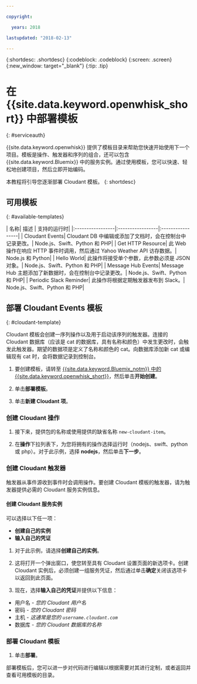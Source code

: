 ```yaml
---

copyright:

  years: 2018

lastupdated: "2018-02-13"

---
```


{:shortdesc: .shortdesc}
{:codeblock: .codeblock}
{:screen: .screen}
{:new_window: target="_blank"}
{:tip: .tip}

# 在 {{site.data.keyword.openwhisk_short}} 中部署模板
{: #serviceauth}

{{site.data.keyword.openwhisk}} 提供了模板目录来帮助您快速开始使用下一个项目。模板是操作、触发器和序列的组合，还可以包含 {{site.data.keyword.Bluemix}} 中的服务实例。通过使用模板，您可以快速、轻松地创建项目，然后立即开始编码。 

本教程将引导您逐渐部署 Cloudant 模板。
{: shortdesc}

## 可用模板
{: #available-templates}

| 名称| 描述
| 支持的运行时| 
|:-----------------|:-----------------|:-----------------|
| Cloudant Events| Cloudant DB 中编辑或添加了文档时，会在控制台中记录更改。| Node.js、Swift、Python 和 PHP|
| Get HTTP Resource| 此 Web 操作在响应 HTTP 事件时调用，然后通过 Yahoo Weather API 访存数据。| Node.js 和 Python|
| Hello World| 此操作将接受单个参数，此参数必须是 JSON 对象。| Node.js、Swift、Python 和 PHP|
| Message Hub Events| Message Hub 主题添加了新数据时，会在控制台中记录更改。| Node.js、Swift、Python 和 PHP| 
| Periodic Slack Reminder| 此操作将根据定期触发器发布到 Slack。| Node.js、Swift、Python 和 PHP|

## 部署 Cloudant Events 模板
{: #cloudant-template}

Cloudant 模板会创建一序列操作以及用于启动该序列的触发器。连接的 Cloudant 数据库（应该是 cat 的数据库，具有名称和颜色）中发生更改时，会触发此触发器。期望的数据项是定义了名称和颜色的 cat。向数据库添加新 cat 或编辑现有 cat 时，会将数据记录到控制台。

1. 要创建模板，请转至 [{{site.data.keyword.Bluemix_notm}} 中的 {{site.data.keyword.openwhisk_short}}](https://dev-console.stage1.bluemix.net/openwhisk/)，然后单击**开始创建**。 

2. 单击**部署模板**。

3. 单击**新建 Cloudant 项**。

### 创建 Cloudant 操作

1. 接下来，提供包的名称或使用提供的缺省名称 `new-cloudant-item`。 

2. 在**操作**下拉列表下，为您将拥有的操作选择运行时（nodejs、swift、python 或 php）。对于此示例，选择 **nodejs**，然后单击**下一步**。

### 创建 Cloudant 触发器

触发器从事件源收到事件时会调用操作。要创建 Cloudant 模板的触发器，请为触发器提供必需的 Cloudant 服务实例信息。

#### 创建 Cloudant 服务实例

可以选择以下任一项：
  * **创建自己的实例**
  * **输入自己的凭证** 

1. 对于此示例，请选择**创建自己的实例**。

2. 这将打开一个弹出窗口，使您转至具有 Cloudant 设置页面的新选项卡。创建 Cloudant 实例后，必须创建一组服务凭证，然后通过单击**确定**关闭该选项卡以返回到此页面。

3. 现在，选择**输入自己的凭证**并提供以下信息：
  * 用户名 - _您的 Cloudant 用户名_
  * 密码 - _您的 Cloudant 密码_
  * 主机 - _这通常是您的 `username.cloudant.com`_
  * 数据库 - _您的 Cloudant 数据库的名称_

### 部署 Cloudant 模板

1. 单击**部署**。

部署模板后，您可以进一步对代码进行编辑以根据需要对其进行定制，或者返回并查看可用模板的目录。

